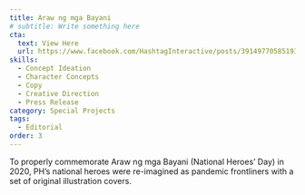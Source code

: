 ```yaml
---
title: Araw ng mga Bayani
# subtitle: Write something here
cta:
  text: View Here
  url: https://www.facebook.com/HashtagInteractive/posts/3914977058519312
skills:
  - Concept Ideation
  - Character Concepts
  - Copy
  - Creative Direction
  - Press Release
category: Special Projects
tags:
  - Editorial
order: 3
---
```


To properly commemorate Araw ng mga Bayani (National Heroes’ Day) in 2020, PH’s national heroes were re-imagined as pandemic frontliners with a set of original illustration covers.

